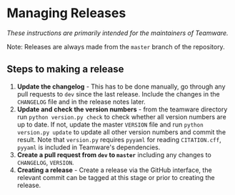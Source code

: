 # Managing Releases

*These instructions are primarily intended for the maintainers of Teamware.*

Note: Releases are always made from the `master` branch of the repository.

## Steps to making a release

1. **Update the changelog** - This has to be done manually, go through any pull requests to `dev` since the last release. Include the changes in the `CHANGELOG` file and in the release notes later.    
1. **Update and check the version numbers** - from the teamware directory run `python version.py check` to check whether all version numbers are up to date. If not, update the master `VERSION` file and run `python version.py update` to update all other version numbers and commit the result. Note that `version.py` requires `pyyaml` for reading `CITATION.cff`, `pyyaml` is included in Teamware's dependencies.
1. **Create a pull request from `dev` to `master`** including any changes to `CHANGELOG`, `VERSION`.
1. **Creating a release** - Create a release via the GitHub interface, the relevant commit can be tagged at this stage or prior to creating the release.
